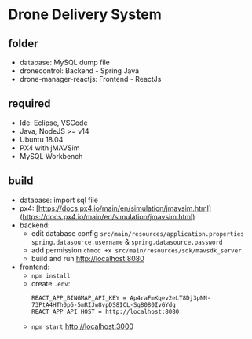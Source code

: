 # Drone Delivery System

## folder
- database: MySQL dump file
- dronecontrol: Backend - Spring Java
- drone-manager-reactjs: Frontend - ReactJs

## required
- Ide: Eclipse, VSCode
- Java, NodeJS >= v14
- Ubuntu 18.04
- PX4 with jMAVSim
- MySQL Workbench

## build
- database: import sql file
- px4: [https://docs.px4.io/main/en/simulation/jmavsim.html](https://docs.px4.io/main/en/simulation/jmavsim.html)
- backend: 
	- edit database config `src/main/resources/application.properties` `spring.datasource.username` & `spring.datasource.password`
	- add permission `chmod +x src/main/resources/sdk/mavsdk_server`
	- build and run [http://localhost:8080](http://localhost:8080)
- frontend:
	- `npm install`
	- create `.env`:
		```
		REACT_APP_BINGMAP_API_KEY = Ap4raFmKqev2eLT8Dj3pNN-73PtA4HTh0p6-5mRIJw8vpDS8ICL-Sg8080IvGYdg
		REACT_APP_API_HOST = http://localhost:8080
		```
	- `npm start` [http://localhost:3000](http://localhost:3000)
